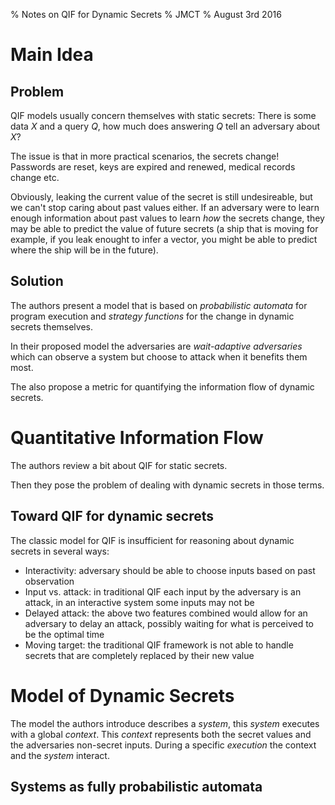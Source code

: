 % Notes on QIF for Dynamic Secrets
% JMCT
% August 3rd 2016

Main Idea
=========

Problem
-------

QIF models usually concern themselves with static secrets: There is some data
$X$ and a query $Q$, how much does answering $Q$ tell an adversary about $X$?

The issue is that in more practical scenarios, the secrets change! Passwords
are reset, keys are expired and renewed, medical records change etc.

Obviously, leaking the current value of the secret is still undesireable, but
we can't stop caring about past values either. If an adversary were to learn
enough information about past values to learn _how_ the secrets change, they
may be able to predict the value of future secrets (a ship that is moving for
example, if you leak enought to infer a vector, you might be able to predict
where the ship will be in the future).

Solution
--------

The authors present a model that is based on _probabilistic automata_ for
program execution and _strategy functions_ for the change in dynamic secrets
themselves.

In their proposed model the adversaries are _wait-adaptive adversaries_ which
can observe a system but choose to attack when it benefits them most.

The also propose a metric for quantifying the information flow of dynamic
secrets.

Quantitative Information Flow
=============================

The authors review a bit about QIF for static secrets.

Then they pose the problem of dealing with dynamic secrets in those terms.

Toward QIF for dynamic secrets
------------------------------

The classic model for QIF is insufficient for reasoning about dynamic secrets
in several ways:

* Interactivity: adversary should be able to choose inputs based on past
                 observation
* Input vs. attack: in traditional QIF each input by the adversary is an
                 attack, in an interactive system some inputs may not be
* Delayed attack: the above two features combined would allow for an adversary
                 to delay an attack, possibly waiting for what is perceived
                 to be the optimal time
* Moving target: the traditional QIF framework is not able to handle secrets
                 that are completely replaced by their new value
                    
Model of Dynamic Secrets
========================

The model the authors introduce describes a _system_, this _system_ executes
with a global _context_. This _context_ represents both the secret values and
the adversaries non-secret inputs. During a specific _execution_ the context
and the _system_ interact.

Systems as fully probabilistic automata
---------------------------------------


